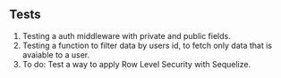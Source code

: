 ## Tests

1) Testing a auth middleware with private and public fields.
2) Testing a function to filter data by users id, to fetch only data that is avaiable to a user.
3) To do: Test a way to apply Row Level Security with Sequelize.